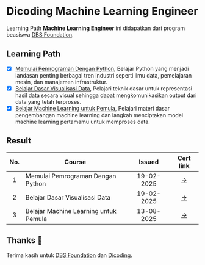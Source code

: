 # Dicoding Machine Learning Engineer

Learning Path **Machine Learning Engineer** ini didapatkan dari program beasiswa [DBS Foundation](https://www.dbs.com/spark/index/id_id/site/codingcamp/index.html).

## Learning Path

- [x] [Memulai Pemrograman Dengan Python](https://www.dicoding.com/academies/86), Belajar Python yang menjadi landasan penting berbagai tren industri seperti ilmu data, pemelajaran mesin, dan manajemen infrastruktur.
- [x] [Belajar Dasar Visualisasi Data](https://www.dicoding.com/academies/177), Pelajari teknik dasar untuk representasi hasil data secara visual sehingga dapat mengkomunikasikan output dari data yang telah terproses.
- [x] [Belajar Machine Learning untuk Pemula](https://www.dicoding.com/academies/184), Pelajari materi dasar pengembangan machine learning dan langkah menciptakan model machine learning pertamamu untuk memproses data.

## Result

| No.  | Course                                  |  Issued | Cert link |
|:----:|---|:-:|:-:|
|  1   |  Memulai Pemrograman Dengan Python      | 19-02-2025 | [→](https://www.dicoding.com/certificates/N9ZO9Y9Y8XG5) |
|  2   |  Belajar Dasar Visualisasi Data         | 19-02-2025 | [→](https://www.dicoding.com/certificates/JMZVE4LVRPN9) |
|  3   |  Belajar Machine Learning untuk Pemula  | 13-08-2025 | [→](https://www.dicoding.com/certificates/1RXYQY1VQZVM) |

## Thanks :pray:


Terima kasih untuk [DBS Foundation](https://www.dbs.com/) dan [Dicoding](https://www.dicoding.com/).
